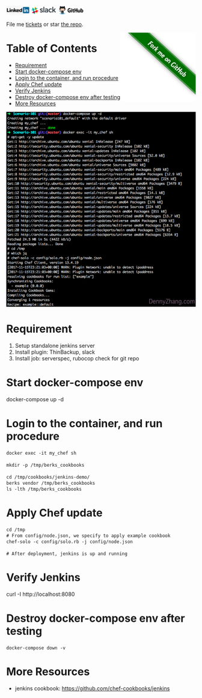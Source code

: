 [![LinkedIn](https://raw.githubusercontent.com/USDevOps/mywechat-slack-group/master/images/linkedin.png)](https://www.linkedin.com/in/dennyzhang001) [![Slack](https://raw.githubusercontent.com/USDevOps/mywechat-slack-group/master/images/slack.png)](https://www.dennyzhang.com/slack) [![Github](https://raw.githubusercontent.com/USDevOps/mywechat-slack-group/master/images/github.png)](https://github.com/DennyZhang)

File me [tickets](https://github.com/DennyZhang/chef-study/issues) or star [the repo](https://github.com/DennyZhang/chef-study).

<a href="https://github.com/DennyZhang?tab=followers"><img align="right" width="200" height="183" src="https://raw.githubusercontent.com/USDevOps/mywechat-slack-group/master/images/fork_github.png" /></a>

Table of Contents
=================

   * [Requirement](#requirement)
   * [Start docker-compose env](#start-docker-compose-env)
   * [Login to the container, and run procedure](#login-to-the-container-and-run-procedure)
   * [Apply Chef update](#apply-chef-update)
   * [Verify Jenkins](#verify-jenkins)
   * [Destroy docker-compose env after testing](#destroy-docker-compose-env-after-testing)
   * [More Resources](#more-resources)

![scenario-101-screenshot.png](../images/scenario-101-screenshot.png)

# Requirement

1. Setup standalone jenkins server
2. Install plugin: ThinBackup, slack
3. Install job: serverspec, rubocop check for git repo

# Start docker-compose env
docker-compose up -d

# Login to the container, and run procedure
```
docker exec -it my_chef sh

mkdir -p /tmp/berks_cookbooks

cd /tmp/cookbooks/jenkins-demo/
berks vendor /tmp/berks_cookbooks
ls -lth /tmp/berks_cookbooks
```

# Apply Chef update
```
cd /tmp
# From config/node.json, we specify to apply example cookbook
chef-solo -c config/solo.rb -j config/node.json

# After deployment, jenkins is up and running
```

# Verify Jenkins
curl -I http://localhost:8080

# Destroy docker-compose env after testing

```
docker-compose down -v
```

# More Resources
- jenkins cookbook: https://github.com/chef-cookbooks/jenkins
